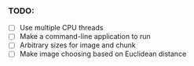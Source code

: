 ### TODO:
 - [ ] Use multiple CPU threads
 - [ ] Make a command-line application to run
 - [ ] Arbitrary sizes for image and chunk
 - [ ] Make image choosing based on Euclidean distance